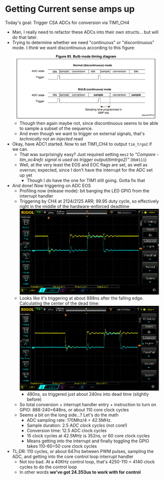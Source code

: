 # Getting Current sense amps up

Today's goal: Trigger CSA ADCs for conversion via TIM1_CH4

- Man, I really need to refactor these ADCs into their own structs... but will do that later.
- Trying to determine whether we need "continuous" or "discontinuous" mode. I _think_ we want
  discontinuous according to this figure:
    ![](images/2021-08-01-21-08-20.png)
  - Though then again maybe not, since discontinuous seems to be able to sample a subset of the sequence.
  - And even though we want to trigger on external signals, that's _technically_ not an _injected_ read
- Okay, have ADC1 started. Now to set TIM1_CH4 to output `tim_trgo2` if we can.
  - That was surprisingly easy? Just required setting `mms2` to _"Compare - tim_oc4refc signal is used as trigger output(timtrgo2)"_ (`0b0111`)
  - Well, at the very least the EOS and EOC flags are set, as well as overrun; expected, since I don't have the interrupt for the ADC set up yet
    - Though I _do_ have the one for TIM1 still going. Gotta fix that
- And done! Now triggering on ADC EOS
  - Profiling now (release mode): bit banging the LED GPIO from the interrupt handler
  - Triggering by CH4 at 2124/2125 ARR; 99.95 duty cycle, so effectively right in the middle of the hardware-enforced deadtime
    ![](images/2021-08-01-22-27-11.png)
  - Looks like it's triggering at about 888ns after the falling edge. Calculating the center of the dead time:
    ![](images/2021-08-01-22-27-54.png)
    - 480ns, so triggered just about 240ns into dead time (slightly before)
  - So total conversion + interrupt handler entry + instruction to turn on GPIO: 888-240=648ns, or about 110 core clock cycles
  - Seems a bit on the long side...? Let's do the math
    - ADC sampling rate: 170Mhz/4 = 42.5MHz.
    - Sample duration: 2.5 _ADC clock cycles_ (not core!)
    - Conversion time: 12.5 ADC clock cycles
    - 15 clock cycles at 42.5MHz is 352ns, or 60 core clock cycles
    - Means getting into the interrupt and finally toggling the GPIO takes 110-60=50 core clock cycles
- TL;DR: 110 cycles, or about 647ns between PWM pulses, sampling the ADC, and getting into the core control loop interrupt handler
  - Not _too_ bad. At a 40KHz control loop, that's 4250-110 = 4140 clock cycles to do the control loop
  - In other words **we've got 24.353us to work with for control**
